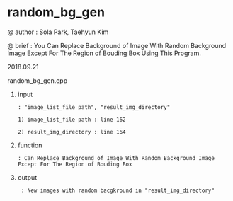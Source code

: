 # random_bg_gen

@ author : Sola Park, Taehyun Kim

@ brief : You Can Replace Background of Image With Random Background Image Except For The Region of Bouding Box Using This Program.
 
 
2018.09.21

random_bg_gen.cpp

1. input 

       : "image_list_file path", "result_img_directory"
       
       1) image_list_file path : line 162
        
       2) result_img_directory : line 164
 
 
2. function 
 
       : Can Replace Background of Image With Random Background Image Except For The Region of Bouding Box

3. output

        : New images with random bacgkround in "result_img_directory"
